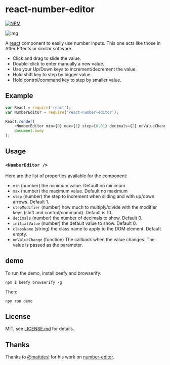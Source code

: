 # react-number-editor

[![NPM](https://nodei.co/npm/react-number-editor.png)](https://nodei.co/npm/react-number-editor/)

![img](http://i.imgur.com/VIwMScb.gif)

A [react](https://github.com/facebook/react) component to easily use number inputs. This one acts like those in After Effects or similar software.

- Click and drag to slide the value.
- Double-click to enter manually a new value.
- Use your Up/Down keys to increment/decrement the value.
- Hold shift key to step by bigger value.
- Hold control/command key to step by smaller value.

## Example

```js
var React = require('react');
var NumberEditor = require('react-number-editor');

React.render(
    <NumberEditor min={0} max={1} step={0.01} decimals={2} onValueChange={onValueChange} />,
    document.body
);
```

## Usage

### `<NumberEditor />`

Here are the list of properties available for the component:

- `min` (number) the minimum value. Default no minimum
- `max` (number) the maximum value. Default no maximum
- `step` (number) the step to increment when sliding and with up/down arrows. Default 1.
- `stepModifier` (number) how much to multiply/divide with the modifier keys (shift and control/command). Default is 10.
- `decimals` (number) the number of decimals to show. Default 0.
- `initialValue` (number) the default value to show. Default 0.
- `className` (string) the class name to apply to the DOM element. Default empty.
- `onValueChange` (function) The callback when the value changes. The value is passed as the parameter.

## demo

To run the demo, install beefy and browserify:

`npm i beefy browserify -g`

Then:

`npm run demo`

## License

MIT, see [LICENSE.md](http://github.com/tleunen/react-number-editor/blob/master/LICENSE.md) for details.

## Thanks

Thanks to [@mattdesl](https://github.com/mattdesl) for his work on [number-editor](https://github.com/mattdesl/number-editor).

